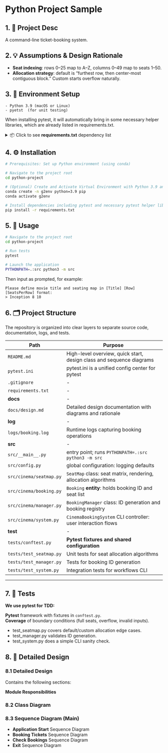 
# Python Project Sample

## 1. 📌 Project Desc

A command-line ticket-booking system. 

## 2. 💡 Assumptions & Design Rationale

- **Seat indexing**: rows 0–25 map to A–Z, columns 0–49 map to seats 1–50.  
- **Allocation strategy**: default is “furthest row, then center-most contiguous block.” Custom starts overflow naturally.  
  
## 3. 🔧 Environment Setup

```
- Python 3.9 (macOS or Linux)  
- pyetst  (for unit testing)
```

When installing pytest, it will automatically bring in some necessary helper libraries, which are already listed in requirements.txt.

<details>
<summary>📦 Click to see <strong>requirements.txt</strong> dependency list</summary>

```
exceptiongroup==1.3.0  
iniconfig==2.1.0  
packaging==25.0  
pluggy==1.6.0  
Pygments==2.19.2  
pytest==8.4.1  
tomli==2.2.1  
typing_extensions==4.14.0  
```

</details>

## 4. ⚙️ Installation

```bash
# Prerequisites: Set up Python environment (using conda)

# Navigate to the project root
cd python-project

# (Optional) Create and Activate Virtual Environment with Python 3.9 and pip & Install Dependencies
conda create -n g2env python=3.9 pip
conda activate g2env

# Install dependencies including pytest and necessary pytest helper libraries
pip install -r requirements.txt
```

## 5. 🚀 Usage

```bash
# Navigate to the project root
cd python-project
```

```bash
# Run tests
pytest

# Launch the application
PYTHONPATH=.:src python3 -m src
```

Then input as prompted, for example:

```
Please define movie title and seating map in [Title] [Row] [SeatsPerRow] format:
> Inception 8 10
```


## 6. 🗂 Project Structure

The repository is organized into clear layers to separate source code, documentation, logs, and tests.

| Path | Purpose |
|---|---|
| `README.md` | High-level overview, quick start, design class and sequence diagrams |
| `pytest.ini` | pytest.ini is a unified config center for pytest |
| `.gitignore` | - |
| `requirements.txt` | - |
| **docs** | - | 
| `docs/design.md` | Detailed design documentation with diagrams and rationale  |
| **log** | - | 
| `logs/booking.log` | Runtime logs capturing booking operations |
| **src** | - | 
| `src/__main__.py` | entry point; runs `PYTHONPATH=.:src python3 -m src` |
| `src/config.py` | global configuration: logging defaults  |
| `src/cinema/seatmap.py` | `SeatMap` class: seat matrix, rendering, allocation algorithms |
| `src/cinema/booking.py` | `Booking` **entity**: holds booking ID and seat list  |
| `src/cinema/manager.py` | `BookingManager` class: ID generation and booking registry  |
| `src/cinema/system.py` | `CinemaBookingSystem` CLI controller: user interaction flows  |
| **test** | - | 
| `tests/conftest.py` | **Pytest fixtures and shared configuration** |
| `tests/test_seatmap.py` | Unit tests for seat allocation algorithms |
| `tests/test_manager.py` | Tests for booking ID generation |
| `tests/test_system.py` | Integration tests for workflows CLI |

---

## 7. 🧪 Tests 

**We use pytest for TDD:**

**Pytest** framework with fixtures in `conftest.py`.   
**Coverage** of boundary conditions (full seats, overflow, invalid inputs). 

 - test_seatmap.py covers default/custom allocation edge cases.
 - test_manager.py validates ID generation.
 - test_system.py does a simple CLI sanity check.


## 8. 📝 Detailed Design

### 8.1 Detailed Design

Contains the following sections:

**Module Responsibilities**

### 8.2  Class Diagram

### 8.3 Sequence Diagram (Main)

- **Application Start** Sequence Diagram   
- **Booking Tickets** Sequence Diagram   
- **Check Bookings** Sequence Diagram   
- **Exit** Sequence Diagram  

